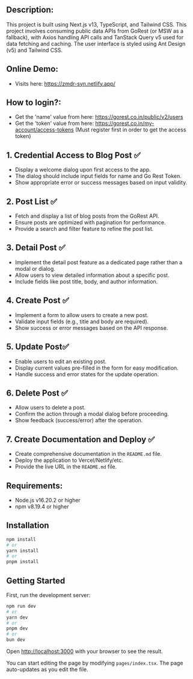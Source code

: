 ## Description:
This project is built using Next.js v13, TypeScript, and Tailwind CSS. This project involves consuming public data APIs from GoRest (or MSW as a fallback), with Axios handling API calls and TanStack Query v5 used for data fetching and caching. The user interface is styled using Ant Design (v5) and Tailwind CSS.

## Online Demo:
- Visits here: https://zmdr-syn.netlify.app/

## How to login?:
- Get the 'name' value from here: https://gorest.co.in/public/v2/users
- Get the 'token' value from here: https://gorest.co.in/my-account/access-tokens (Must register first in order to get the access token)

## 1. Credential Access to Blog Post ✅
- Display a welcome dialog upon first access to the app.
- The dialog should include input fields for name and Go Rest Token.
- Show appropriate error or success messages based on input validity.

## 2. Post List ✅
- Fetch and display a list of blog posts from the GoRest API.
- Ensure posts are optimized with pagination for performance.
- Provide a search and filter feature to refine the post list.

## 3. Detail Post ✅
- Implement the detail post feature as a dedicated page rather than a modal or dialog.
- Allow users to view detailed information about a specific post.
- Include fields like post title, body, and author information.

## 4. Create Post ✅
- Implement a form to allow users to create a new post.
- Validate input fields (e.g., title and body are required).
- Show success or error messages based on the API response.
 
## 5. Update Post✅
- Enable users to edit an existing post.
- Display current values pre-filled in the form for easy modification.
- Handle success and error states for the update operation.

## 6. Delete Post ✅
- Allow users to delete a post.
- Confirm the action through a modal dialog before proceeding.
- Show feedback (success/error) after the operation.

## 7. Create Documentation and Deploy ✅
- Create comprehensive documentation in the `README.md` file.
- Deploy the application to Vercel/Netlify/etc.
- Provide the live URL in the `README.md` file.

## Requirements:
- Node.js v16.20.2 or higher
- npm v8.19.4 or higher

## Installation
```bash
npm install
# or
yarn install
# or
pnpm install
```

## Getting Started

First, run the development server:

```bash
npm run dev
# or
yarn dev
# or
pnpm dev
# or
bun dev
```

Open [http://localhost:3000](http://localhost:3000) with your browser to see the result.

You can start editing the page by modifying `pages/index.tsx`. The page auto-updates as you edit the file.


